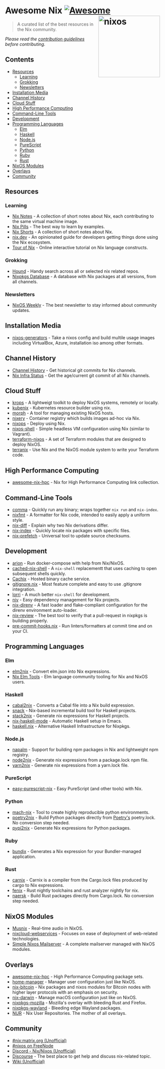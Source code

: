 # Awesome Nix [![Awesome](https://awesome.re/badge.svg)](https://awesome.re) [<img src="https://nixos.org/logo/nixos-logo-only-hires.png" width="200" align="right" alt="nixos">](https://nixos.org)

> A curated list of the best resources in the Nix community.

*Please read the [contribution guidelines](CONTRIBUTING.md) before contributing.*

## Contents

* [Resources](#resources)
    * [Learning](#learning)
    * [Grokking](#grokking)
    * [Newsletters](#newsletters)
* [Installation Media](#installation-media)
* [Channel History](#channel-history)
* [Cloud Stuff](#cloud-stuff)
* [High Performance Computing](#high-performance-computing)
* [Command-Line Tools](#command-line-tools)
* [Development](#development)
* [Programming Languages](#programming-languages)
    * [Elm](#elm)
    * [Haskell](#haskell)
    * [Node.js](#nodejs)
    * [PureScript](#purescript)
    * [Python](#python)
    * [Ruby](#ruby)
    * [Rust](#rust)
* [NixOS Modules](#nixos-modules)
* [Overlays](#overlays)
* [Community](#community)

## Resources

### Learning

* [Nix Notes](https://github.com/noteed/nix-notes) - A collection of short notes about Nix, each contributing to the same virtual machine image.
* [Nix Pills](https://nixos.org/nixos/nix-pills/) - The best way to learn by examples.
* [Nix Shorts](https://github.com/justinwoo/nix-shorts/) - A collection of short notes about Nix.
* [nix.dev](https://nix.dev/) - An opinionated guide for developers getting things done using the Nix ecosystem.
* [Tour of Nix](https://nixcloud.io/tour) - Online interactive tutorial on Nix language constructs.

### Grokking

* [Hound](https://search.nix.gsc.io) - Handy search across all or selected nix related repos. 
* [Nixpkgs Database](https://kamadorueda.github.io/nixpkgs-db/) - A database with Nix packages at all versions, from all channels.

### Newsletters

* [NixOS Weekly](https://weekly.nixos.org/) - The best newsletter to stay informed about community updates.

## Installation Media

* [nixos-generators](https://github.com/nix-community/nixos-generators) -  Take a nixos config and build multile usage images including VirtualBox, Azure, installation iso among other formats.

## Channel History 

* [Channel History](https://channels.nix.gsc.io) - Get historical git commits for Nix channels.
* [Nix Infra Status](https://status.nixos.org) - Get the age/current git commit of all Nix channels.

## Cloud Stuff

* [krops](https://cgit.krebsco.de/krops/about/) - A lightweigt toolkit to deploy NixOS systems, remotely or locally.
* [kubenix](https://github.com/xtruder/kubenix) - Kubernetes resource builder using nix.
* [morph](https://github.com/DBCDK/morph) - A tool for managing existing NixOS hosts.
* [nixery](https://github.com/google/nixery) - Container registry which builds images ad-hoc via Nix.
* [nixops](https://github.com/NixOS/nixops) - Deploy using Nix.
* [nixos-shell](https://github.com/Mic92/nixos-shell) - Simple headless VM configuration using Nix (similar to Vagrant).
* [terraform-nixos](https://github.com/tweag/terraform-nixos) - A set of Terraform modules that are designed to deploy NixOS.
* [terranix](https://terranix.org) - Use Nix and the NixOS module system to write your Terraform code.

## High Performance Computing

* [awesome-nix-hpc](https://github.com/freuk/awesome-nix-hpc) - Nix for High Performance Computing link collection.

## Command-Line Tools

* [comma](https://github.com/Shopify/comma) - Quickly run any binary; wraps together `nix run` and `nix-index`.
* [nixfmt](https://github.com/serokell/nixfmt) - A formatter for Nix code, intended to easily apply a uniform style.
* [nix-diff](https://github.com/Gabriel439/nix-diff) - Explain why two Nix derivations differ.
* [nix-index](https://github.com/bennofs/nix-index) - Quickly locate nix packages with specific files.
* [nix-prefetch](https://github.com/msteen/nix-prefetch) - Universal tool to update source checksums.

## Development

* [arion](https://github.com/hercules-ci/arion) - Run docker-compose with help from Nix/NixOS.
* [cached-nix-shell](https://github.com/xzfc/cached-nix-shell) - A `nix-shell` replacementt that uses caching to open subsequent shells quickly. 
* [Cachix](https://cachix.org/) - Hosted binary cache service.
* [gitignore.nix](https://github.com/hercules-ci/gitignore.nix) - Most feature complete and easy to use .gitignore integration.
* [lorri](https://github.com/target/lorri/) - A much better `nix-shell` for development.
* [niv](https://github.com/nmattia/niv/) - Easy dependency management for Nix projects.
* [nix-direnv](https://github.com/nix-community/nix-direnv) - A fast loader and flake-compliant configuration for the direnv environment auto-loader.
* [nix-review](https://github.com/Mic92/nix-review) - The best tool to verify that a pull-request in nixpkgs is building properly.
* [pre-commit-hooks.nix](https://github.com/hercules-ci/pre-commit-hooks.nix) - Run linters/formatters at commit time and on your CI.

## Programming Languages

### Elm

* [elm2nix](https://github.com/hercules-ci/elm2nix) - Convert elm.json into Nix expressions.
* [Nix Elm Tools](https://github.com/turboMaCk/nix-elm-tools) - Elm language community tooling for Nix and NixOS users.

### Haskell

* [cabal2nix](https://github.com/NixOS/cabal2nix) - Converts a Cabal file into a Nix build expression.
* [snack](https://github.com/nmattia/snack/) - Nix-based incremental build tool for Haskell projects.
* [stack2nix](https://github.com/input-output-hk/stack2nix) - Generate nix expressions for Haskell projects.
* [nix-haskell-mode](https://github.com/matthewbauer/nix-haskell-mode) - Automatic Haskell setup in Emacs.
* [haskell.nix](https://github.com/input-output-hk/haskell.nix) - Alternative Haskell Infrastructure for Nixpkgs.

### Node.js

* [napalm](https://github.com/nmattia/napalm) - Support for building npm packages in Nix and lightweight npm registry.
* [node2nix](https://github.com/svanderburg/node2nix) - Generate nix expressions from a package.lock npm file.
* [yarn2nix](https://github.com/moretea/yarn2nix) - Generate nix expressions from a yarn.lock file.

### PureScript

* [easy-purescript-nix](https://github.com/justinwoo/easy-purescript-nix) - Easy PureScript (and other tools) with Nix.

### Python

* [mach-nix](https://github.com/DavHau/mach-nix) - Tool to create highly reproducible python environments.
* [poetry2nix](https://github.com/nix-community/poetry2nix) - Build Python packages directly from [Poetry's](http://python-poetry.org/) poetry.lock. No conversion step needed.
* [pypi2nix](https://github.com/nix-community/pypi2nix) - Generate Nix expressions for Python packages.

### Ruby

* [bundix](https://github.com/manveru/bundix) - Generates a Nix expression for your Bundler-managed application.

### Rust

* [carnix](https://nest.pijul.com/pmeunier/carnix) - Carnix is a compiler from the Cargo.lock files produced by cargo to Nix expressions.
* [fenix](https://github.com/nix-community/fenix) - Rust nightly toolchains and rust analyzer nightly for nix.
* [naersk](https://github.com/nmattia/naersk) - Build Rust packages directly from Cargo.lock. No conversion step needed.

## NixOS Modules

* [Musnix](https://github.com/musnix/musnix) - Real-time audio in NixOS.
* [nixcloud-webservices](https://github.com/nixcloud/nixcloud-webservices) - Focuses on ease of deployment of web-related technologies.
* [Simple Nixos Mailserver](https://gitlab.com/simple-nixos-mailserver/nixos-mailserver) - A complete mailserver managed with NixOS modules.

## Overlays

* [awesome-nix-hpc](https://github.com/freuk/awesome-nix-hpc) - High Performance Computing package sets.
* [home-manager](https://github.com/rycee/home-manager) - Manager user configuration just like NixOS.
* [nix-bitcoin](https://github.com/fort-nix/nix-bitcoin) - Nix packages and nixos modules for Bitcoin nodes with higher layer protocols with an emphasis on security.
* [nix-darwin](https://github.com/LnL7/nix-darwin) - Manage macOS configuration just like on NixOS.
* [nixpkgs-mozilla](https://github.com/mozilla/nixpkgs-mozilla) - Mozilla's overlay with bleeding Rust and Firefox.
* [nixpkgs-wayland](https://github.com/colemickens/nixpkgs-wayland) - Bleeding edge Wayland packages.
* [NUR](https://github.com/nix-community/NUR/) - Nix User Repositories. The mother of all overlays.

## Community

* [#nix:matrix.org (Unofficial)](https://matrix.to/#/#nix:matrix.org)
* [#nixos on FreeNode](https://webchat.freenode.net/?channels=nixos)
* [Discord - Nix/Nixos (Unofficial)](https://discord.gg/BMUCQx6)
* [Discourse](https://discourse.nixos.org/) - The best place to get help and discuss nix-related topic.
* [Wiki (Unofficial)](https://nixos.wiki)

